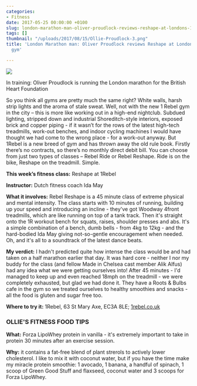 ```yaml
---
categories:
- Fitness
date: 2017-05-25 00:00:00 +0100
slug: london-marathon-man-oliver-proudlock-reviews-reshape-at-londons-1-rebel-gym
tags: []
thumbnail: "/uploads/2017/08/15/Ollie-Proudlock-3.png"
title: 'London Marathon man: Oliver Proudlock reviews Reshape at London''s 1Rebel
  gym'

---
```



![](/uploads/2017/08/15/Ollie-Proudlock-3.png)

In training: Oliver Proudlock is running the London marathon for the British Heart Foundation

So you think all gyms are pretty much the same right? White walls, harsh strip lights and the aroma of stale sweat. Well, not with the new 1 Rebel gym in the city – this is more like working out in a high-end nightclub. Subdued lighting, stripped down and industrial Shoreditch-style interiors, exposed brick and copper piping - if it wasn’t for the rows of the latest high-tech treadmills, work-out benches, and indoor cycling machines I would have thought we had come to the wrong place - for a work-out anyway. But 1Rebel is a new breed of gym and has thrown away the old rule book. Firstly there’s no contracts, so there’s no monthly direct debit bill. You can choose from just two types of classes – Rebel Ride or Rebel Reshape. Ride is on the bike, Reshape on the treadmill. Simple.

**This week’s fitness class:** Reshape at 1Rebel

**Instructor:** Dutch fitness coach Ida May

**What it involves:** Rebel Reshape is a 45 minute class of extreme physical and mental intensity. The class starts with 10 minutes of running, building up your speed and introducing an incline - they've got Woodway 4front treadmills, which are like running on top of a tank track. Then it's straight onto the 1R workout bench for squats, raises, shoulder presses and abs. It's a simple combination of a bench, dumb bells - from 4kg to 12kg - and the hard-bodied Ida May giving not-so-gentle encouragement when needed. Oh, and it's all to a soundtrack of the latest dance beats.

**My verdict:** I hadn't predicted quite how intense the class would be and had taken on a half marathon earlier that day. It was hard core - neither I nor my buddy for the class (and fellow Made in Chelsea cast member Alik Alfus) had any idea what we were getting ourselves into! After 45 minutes - I'd managed to keep up and even reached 18mph on the treadmill - we were completely exhausted, but glad we had done it. They have a Roots & Bulbs cafe in the gym so we treated ourselves to healthy smoothies and snacks - all the food is gluten and sugar free too.

**Where to try it:** 1Rebel, 63 St Mary Axe, EC3A 8LE; [1rebel.co.uk](http://www.1rebel.co.uk/)

### OLLIE'S FITNESS FOOD TIPS

**What:** Forza LipoWhey protein in vanilla - it's extremely important to take in protein 30 minutes after an exercise session.

**Why:** it contains a fat-free blend of plant strerols to actively lower cholesterol. I like to mix it with coconut water, but if you have the time make my miracle protein smoothie: 1 avocado, 1 banana, a handful of spinach, 1 scoop of Green Good Stuff and flaxseed, coconut water and 3 scoops for Forza LipoWhey.

